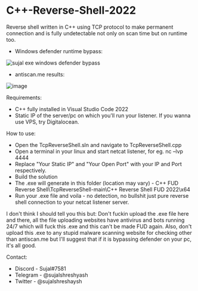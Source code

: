 # C++-Reverse-Shell-2022
Reverse shell written in C++ using TCP protocol to make permanent connection and is 
fully undetectable not only on scan time but on runtime too.



- Windows defender runtime bypass:

![sujal exe windows defender bypass](https://user-images.githubusercontent.com/105509101/169946282-6fe0ba7e-a826-4c24-9513-5fefca7a4036.gif)



- antiscan.me results:

![image](https://user-images.githubusercontent.com/105509101/169944742-31cd2d0c-1cf6-43e5-99cf-9341f74a2949.png)

Requirements:
- C++ fully installed in Visual Studio Code 2022
- Static IP of the server/pc on which you'll run your listener. If you wanna use VPS, try Digitalocean.


How to use:
- Open the TcpReverseShell.sln and navigate to TcpReverseShell.cpp
- Open a terminal in your linux and start netcat listener, for eg. nc –lvp 4444
- Replace "Your Static IP" and "Your Open Port" with your IP and Port respectively. 
- Build the solution
- The .exe will generate in this folder (location may vary) - C++ FUD Reverse Shell\TcpReverseShell-main\C++ Reverse Shell FUD 2022\x64
- Run your .exe file and voila - no detection, no bullshit just pure reverse shell connection to your netcat listener server.

I don't think I should tell you this but:
Don't fuckin upload the .exe file here and there, all the file uploading websites have antivirus and bots running 24/7 which will fuck this .exe and this can't be made FUD again. Also, don't upload this .exe to any stupid malware scanning website for checking other than antiscan.me but I'll suggest that if it is bypassing defender on your pc, it's all good.


Contact:
- Discord - Sujal#7581
- Telegram - @sujalshreshyash
- Twitter - @sujalshreshaysh

